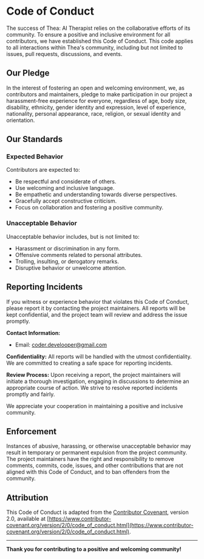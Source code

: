 # Code of Conduct

The success of Thea: AI Therapist relies on the collaborative efforts of its community. To ensure a positive and inclusive environment for all contributors, we have established this Code of Conduct. This code applies to all interactions within Thea's community, including but not limited to issues, pull requests, discussions, and events.

## Our Pledge

In the interest of fostering an open and welcoming environment, we, as contributors and maintainers, pledge to make participation in our project a harassment-free experience for everyone, regardless of age, body size, disability, ethnicity, gender identity and expression, level of experience, nationality, personal appearance, race, religion, or sexual identity and orientation.

## Our Standards

### Expected Behavior

Contributors are expected to:

- Be respectful and considerate of others.
- Use welcoming and inclusive language.
- Be empathetic and understanding towards diverse perspectives.
- Gracefully accept constructive criticism.
- Focus on collaboration and fostering a positive community.

### Unacceptable Behavior

Unacceptable behavior includes, but is not limited to:

- Harassment or discrimination in any form.
- Offensive comments related to personal attributes.
- Trolling, insulting, or derogatory remarks.
- Disruptive behavior or unwelcome attention.


## Reporting Incidents

If you witness or experience behavior that violates this Code of Conduct, please report it by contacting the project maintainers. All reports will be kept confidential, and the project team will review and address the issue promptly.

**Contact Information:**
- Email: [coder.develooper@gmail.com](mailto:coder.develooper@gmail.com)

**Confidentiality:**
All reports will be handled with the utmost confidentiality. We are committed to creating a safe space for reporting incidents.

**Review Process:**
Upon receiving a report, the project maintainers will initiate a thorough investigation, engaging in discussions to determine an appropriate course of action. We strive to resolve reported incidents promptly and fairly.

We appreciate your cooperation in maintaining a positive and inclusive community.


## Enforcement

Instances of abusive, harassing, or otherwise unacceptable behavior may result in temporary or permanent expulsion from the project community. The project maintainers have the right and responsibility to remove comments, commits, code, issues, and other contributions that are not aligned with this Code of Conduct, and to ban offenders from the community.

## Attribution

This Code of Conduct is adapted from the [Contributor Covenant](https://www.contributor-covenant.org), version 2.0, available at [https://www.contributor-covenant.org/version/2/0/code_of_conduct.html](https://www.contributor-covenant.org/version/2/0/code_of_conduct.html).

---

**Thank you for contributing to a positive and welcoming community!**